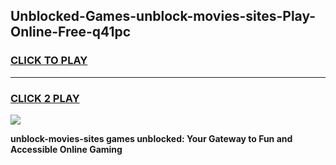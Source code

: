 
## Unblocked-Games-unblock-movies-sites-Play-Online-Free-q41pc
<h3>
<a href="https://premium76.site?title=unblock-movies-sites&ref=26A">CLICK TO PLAY</a></h3>
<hr>

<h3>
<a href="https://premium76.site?title=unblock-movies-sites&ref=26A">CLICK 2 PLAY</a>
  
</h3>

<a href="https://premium76.site?title=unblock-movies-sites&ref=26A"><img src="https://clearcache.store/games.png"></a>


**unblock-movies-sites games unblocked: Your Gateway to Fun and Accessible Online Gaming**
